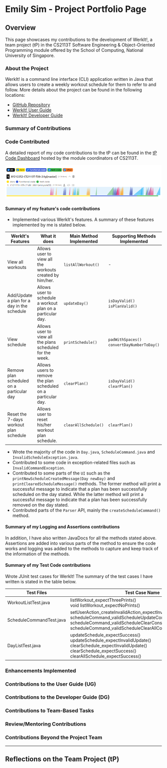 # Emily Sim - Project Portfolio Page

## Overview
This page showcases my contributions to the development of WerkIt!, a team project (tP) in the CS2113T
Software Engineering & Object-Oriented Programming module offered by the School of Computing, National University of
Singapore.

### About the Project
WerkIt! is a command line interface (CLI) application written in Java that allows users to create a weekly workout
schedule for them to refer to and follow. More details about the project can be found in the following locations:
* [GitHub Repository](../../)
* [WerkIt! User Guide](../UserGuide.md)
* [WerkIt! Developer Guide](../DeveloperGuide.md)


### Summary of Contributions
### Code Contributed
A detailed report of my code contributions to the tP can be found in the [tP Code Dashboard](https://nus-cs2113-ay2122s2.github.io/tp-dashboard/?search=emilysim00&breakdown=true)
hosted by the module coordinators of CS2113T.

![tP Code Dashboard](../images/ppp/emilysim00/tPCodeDashboard.png)

#### Summary of my feature's code contributions 
* Implemented various WerkIt's features. A summary of these features implemented by me is stated below. 

| WerkIt's Features                           | What it does                                                   | Main Method Implemented | Supporting Methods Implemented                   |
|---------------------------------------------|----------------------------------------------------------------|-------------------------|--------------------------------------------------|
| View all workouts                           | Allows user to view all the workouts created by him/her.       | `listAllWorkout()`      | -                                                | 
| Add/Update a plan for a day in the schedule | Allows user to schedule a workout plan on a particular day.    | `updateDay()`           | `isDayValid()` <br> `isPlanValid()`              |
| View schedule                               | Allows user to view all the plans scheduled for the week.      | `printSchedule()`       | `padWithSpaces()` <br> `convertDayNumberToDay()` |
| Remove plan scheduled on a particular day   | Allows users to remove the plan scheduled on a particular day. | `clearPlan()`           | `isDayValid()` <br> `clearPlan()`                |
| Reset the 7-days workout plan schedule      | Allows user to reset his/her workout plan schedule.            | `clearAllSchedule()`    | `clearPlan()`                                    |

* Wrote the majority of the code in `Day.java`, `ScheduleCommand.java` and `InvalidScheduleException.java`.
* Contributed to some code in exception-related files such as `InvalidCommandException`. 
* Contributed to some parts of the `UI` such as the `printNewScheduleCreatedMessage(Day newDay)` and 
`printClearedScheduleMessage()` methods. The former method will print a successful message to indicate 
that a plan has been successfully scheduled on the day stated. While the latter method will print a successful message to indicate
that a plan has been successfully removed on the day stated. 
* Contributed parts of the `Parser` API, mainly the `createScheduleCommand()` method.

#### Summary of my Logging and Assertions contributions
In addition, I have also written JavaDocs for all the methods stated above. Assertions are added into various
parts of the method to ensure the code works and logging was added to the methods to capture and keep track 
of the information of the methods. 

#### Summary of my Test Code contributions
Wrote JUnit test cases for WerkIt! The summary of the test cases I have written is stated in the table below. 

| Test Files               | Test Case Name                                                                                                                                                                                                                         |
|--------------------------|----------------------------------------------------------------------------------------------------------------------------------------------------------------------------------------------------------------------------------------|
| WorkoutListTest.java     | listWorkout_expectThreePrints() <br> void listWorkout_expectNoPrints()                                                                                                                                                                 |                    
| ScheduleCommandTest.java | setUserAction_createInvalidAction_expectInvalidCommandException() <br>scheduleCommand_validScheduleUpdateConstruction() <br> scheduleCommand_validScheduleClearConstruction() <br> scheduleCommand_validScheduleClearAllConstruction() |                    
| DayListTest.java         | updateSchedule_expectSuccess() <br> updateSchedule_expectInvalidUpdate() <br> clearSchedule_expectInvalidUpdate() <br> clearSchedule_expectSuccess() <br> clearAllSchedule_expectSuccess()                                             |                  

### Enhancements Implemented

### Contributions to the User Guide (UG)

### Contributions to the Developer Guide (DG)

### Contributions to Team-Based Tasks

### Review/Mentoring Contributions

### Contributions Beyond the Project Team

---

## Reflections on the Team Project (tP)
